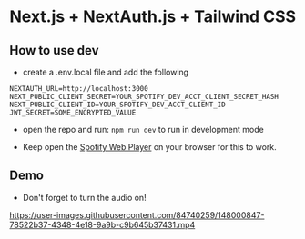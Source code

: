 # Next.js + NextAuth.js + Tailwind CSS 


## How to use dev

- create a .env.local file and add the following
 ```
 NEXTAUTH_URL=http://localhost:3000
 NEXT_PUBLIC_CLIENT_SECRET=YOUR_SPOTIFY_DEV_ACCT_CLIENT_SECRET_HASH
 NEXT_PUBLIC_CLIENT_ID=YOUR_SPOTIFY_DEV_ACCT_CLIENT_ID
 JWT_SECRET=SOME_ENCRYPTED_VALUE
 ```
- open the repo and run:
```npm run dev```
to run in development mode

- Keep open the [Spotify Web Player](https://open.spotify.com/) on your browser for this to work.

## Demo
- Don't forget to turn the audio on!

https://user-images.githubusercontent.com/84740259/148000847-78522b37-4348-4e18-9a9b-c9b645b37431.mp4







